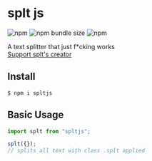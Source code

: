 # splt js

![npm](https://img.shields.io/npm/v/spltjs?style=flat-square)
![npm bundle size](https://img.shields.io/bundlephobia/min/spltjs?style=flat-square)
![npm](https://img.shields.io/npm/dw/spltjs?style=flat-square)

A text splitter that just f\*cking works
</br>
<a href="https://www.buymeacoffee.com/loganliffick" target="_blank">Support splt's creator</a>

## Install

```
$ npm i spltjs
```

## Basic Usage

```js
import splt from "spltjs";

splt({});
// splits all text with class .splt applied
```
